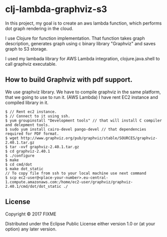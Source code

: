 # clj-lambda-graphviz-s3

In this project, my goal is to create an aws lambda function, which performs dot graph rendering in the cloud.

I use Clojure for function implementation. That function takes graph description, generates graph using c binary library "Graphviz" and saves graph to S3 storage.

I used my lambada library for AWS Lambda integration, clojure.java.shell to call graphviz executable.

## How to build Graphviz with pdf support.

We use graphviz library. We have to compile graphviz in the same platform, that we going to use to run it. (AWS Lambda) I have rent EC2 instance and compiled library in it.

```
$ // Rent ec2 instance.
$ // Connect to it using ssh.
$ yum groupinstall "Development tools" // that will install C compiler and delepment tools.
$ sudo yum install cairo-devel pango-devel // that dependencies required for PDF format.
$ wget http://www.graphviz.org/pub/graphviz/stable/SOURCES/graphviz-2.40.1.tar.gz
$ tar -xvf graphviz-2.40.1.tar.gz
$ cd graphviz-2.40.1
$ ./configure 
$ make 
$ cd cmd/dot
$ make dot_static
// To copy file from ssh to your local machine use next command
$ scp ec2-user@<place-your-number>.eu-central-1.compute.amazonaws.com:/home/ec2-user/graphviz/graphviz-2.40.1/cmd/dot/dot_static ./
```

## License

Copyright © 2017 FIXME

Distributed under the Eclipse Public License either version 1.0 or (at
your option) any later version.
